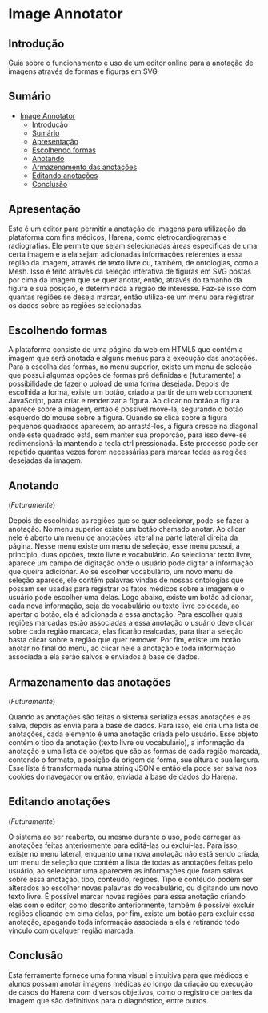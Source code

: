 # Image Annotator
  
## Introdução

   Guia sobre o funcionamento e uso de um editor online para a anotação de imagens através de formas e figuras em SVG

## Sumário

- [Image Annotator](#image-annotator)
  - [Introdução](#introdu%c3%a7%c3%a3o)
  - [Sumário](#sum%c3%a1rio)
  - [Apresentação](#apresenta%c3%a7%c3%a3o)
  - [Escolhendo formas](#escolhendo-formas)
  - [Anotando](#anotando)
  - [Armazenamento das anotações](#armazenamento-das-anota%c3%a7%c3%b5es)
  - [Editando anotações](#editando-anota%c3%a7%c3%b5es)
  - [Conclusão](#conclus%c3%a3o)

## Apresentação

  Este é um editor para permitir a anotação de imagens para utilização da plataforma com fins médicos, Harena, como eletrocardiogramas e radiografias. Ele permite que sejam selecionadas áreas específicas de uma certa imagem e a ela sejam adicionadas informações referentes a essa região da imagem, através de texto livre ou, também, de ontologias, como a Mesh. Isso é feito através da seleção interativa de figuras em SVG postas por cima da imagem que se quer anotar, então, através do tamanho da figura e sua posição, é determinada a região de interesse. Faz-se isso com quantas regiões se deseja marcar, então utiliza-se um menu para registrar os dados sobre as regiões selecionadas.

## Escolhendo formas

  A plataforma consiste de uma página da web em HTML5 que contém a imagem que será anotada e alguns menus para a execução das anotações.
  Para a escolha das formas, no menu superior, existe um menu de seleção que possui algumas opções de formas pré definidas e (futuramente) a possibilidade de fazer o upload de uma forma desejada. Depois de escolhida a forma, existe um botão, criado a partir de um web component JavaScript, para criar e renderizar a figura. Ao clicar no botão a figura aparece sobre a imagem, então é possível movê-la, segurando o botão esquerdo do mouse sobre a figura. Quando se clica sobre a figura pequenos quadrados aparecem, ao arrastá-los, a figura cresce na diagonal onde este quadrado está, sem manter sua proporção, para isso deve-se redimensioná-la mantendo a tecla ctrl pressionada. Este processo pode ser repetido quantas vezes forem necessárias para marcar todas as regiões desejadas da imagem.

## Anotando

(*Futuramente*)
  
  Depois de escolhidas as regiões que se quer selecionar, pode-se fazer a anotação. No menu superior existe um botão chamado anotar. Ao clicar nele é aberto um menu de anotações lateral na parte lateral direita da página. Nesse menu existe um menu de seleção, esse menu possui, a princípio, duas opções, texto livre e vocabulário. Ao selecionar texto livre, aparece um campo de digitação onde o usuário pode digitar a informação que queira adicionar. Ao se escolher vocabulário, um novo menu de seleção aparece, ele contém palavras vindas de nossas ontologias que possam ser usadas para registrar os fatos médicos sobre a imagem e o usuário pode escolher uma delas. Logo abaixo, existe um botão adicionar, cada nova informação, seja de vocabulário ou texto livre colocada, ao apertar o botão, ela é adicionada a essa anotação. Para escolher quais regiões marcadas estão associadas a essa anotação o usuário deve clicar sobre cada região marcada, elas ficarão realçadas, para tirar a seleção basta clicar sobre a região que quer remover. Por fim, existe um botão anotar no final do menu, ao clicar nele a anotação e toda informação associada a ela serão salvos e enviados à base de dados.

## Armazenamento das anotações

(*Futuramente*)

  Quando as anotações são feitas o sistema serializa essas anotações e as salva, depois as envia para a base de dados. Para isso, ele cria uma lista de anotações, cada elemento é uma anotação criada pelo usuário. Esse objeto contém o tipo da anotação (texto livre ou vocabulário), a informação da anotação e uma lista de objetos que são as formas de cada região marcada, contendo o formato, a posição da origem da forma, sua altura e sua largura. Esse lista é transformada numa string JSON e então ela pode ser salva nos cookies do navegador ou então, enviada à base de dados do Harena.

## Editando anotações

(*Futuramente*)

  O sistema ao ser reaberto, ou mesmo durante o uso, pode carregar as anotações feitas anteriormente para editá-las ou excluí-las. Para isso, existe no menu lateral, enquanto uma nova anotação não está sendo criada, um menu de seleção que contém a lista de todas as anotações feitas pelo usuário, ao selecionar uma aparecem as informações que foram salvas sobre essa anotação, tipo, conteúdo, regiões. Tipo e conteúdo podem ser alterados ao escolher novas palavras do vocabulário, ou digitando um novo texto livre. É possível marcar novas regiões para essa anotação criando elas com o editor, como descrito anteriormente, também é possível excluir regiões clicando em cima delas, por fim, existe um botão para excluir essa anotação, apagando toda informação associada a ela  e retirando todo vínculo com qualquer região marcada.
  
## Conclusão
  
  Esta ferramente fornece uma forma visual e intuitiva para que médicos e alunos possam anotar imagens médicas ao longo da criação ou execução de casos do Harena com diversos objetivos, como o registro de partes da imagem que são definitivos para o diagnóstico, entre outros.